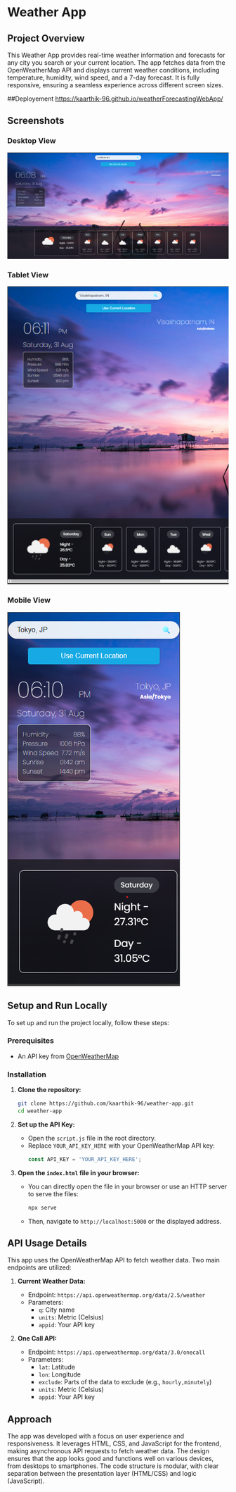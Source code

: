 # Weather App

## Project Overview
This Weather App provides real-time weather information and forecasts for any city you search or your current location. The app fetches data from the OpenWeatherMap API and displays current weather conditions, including temperature, humidity, wind speed, and a 7-day forecast. It is fully responsive, ensuring a seamless experience across different screen sizes.

##Deployement
https://kaarthik-96.github.io/weatherForecastingWebApp/

## Screenshots

### Desktop View
![Desktop View](screenshots/desktop-view.png)

### Tablet View
![Tablet View](screenshots/tablet-view.png)

### Mobile View
![Mobile View](screenshots/mobile-view.png)

## Setup and Run Locally

To set up and run the project locally, follow these steps:

### Prerequisites
- An API key from [OpenWeatherMap](https://openweathermap.org/api)

### Installation
1. **Clone the repository:**
    ```bash
    git clone https://github.com/kaarthik-96/weather-app.git
    cd weather-app
    ```

2. **Set up the API Key:**
   - Open the `script.js` file in the root directory.
   - Replace `YOUR_API_KEY_HERE` with your OpenWeatherMap API key:
     ```javascript
     const API_KEY = 'YOUR_API_KEY_HERE';
     ```

3. **Open the `index.html` file in your browser:**
   - You can directly open the file in your browser or use an HTTP server to serve the files:
     ```bash
     npx serve
     ```
   - Then, navigate to `http://localhost:5000` or the displayed address.

## API Usage Details

This app uses the OpenWeatherMap API to fetch weather data. Two main endpoints are utilized:

1. **Current Weather Data:**
   - Endpoint: `https://api.openweathermap.org/data/2.5/weather`
   - Parameters: 
     - `q`: City name
     - `units`: Metric (Celsius)
     - `appid`: Your API key

2. **One Call API:**
   - Endpoint: `https://api.openweathermap.org/data/3.0/onecall`
   - Parameters: 
     - `lat`: Latitude
     - `lon`: Longitude
     - `exclude`: Parts of the data to exclude (e.g., `hourly,minutely`)
     - `units`: Metric (Celsius)
     - `appid`: Your API key

## Approach

The app was developed with a focus on user experience and responsiveness. It leverages HTML, CSS, and JavaScript for the frontend, making asynchronous API requests to fetch weather data. The design ensures that the app looks good and functions well on various devices, from desktops to smartphones. The code structure is modular, with clear separation between the presentation layer (HTML/CSS) and logic (JavaScript).

